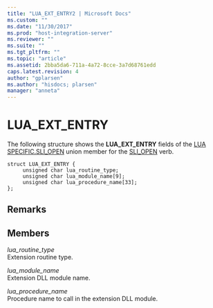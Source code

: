 ```yaml
---
title: "LUA_EXT_ENTRY2 | Microsoft Docs"
ms.custom: ""
ms.date: "11/30/2017"
ms.prod: "host-integration-server"
ms.reviewer: ""
ms.suite: ""
ms.tgt_pltfrm: ""
ms.topic: "article"
ms.assetid: 2bba5da6-711a-4a72-8cce-3a7d68761edd
caps.latest.revision: 4
author: "gplarsen"
ms.author: "hisdocs; plarsen"
manager: "anneta"
---
```

# LUA_EXT_ENTRY
The following structure shows the **LUA_EXT_ENTRY** fields of the [LUA SPECIFIC.SLI_OPEN](../core/lua-specific-sli-open1.md) union member for the [SLI_OPEN](../core/sli-open2.md) verb.  
  
```  
struct LUA_EXT_ENTRY {  
     unsigned char lua_routine_type;  
     unsigned char lua_module_name[9];  
     unsigned char lua_procedure_name[33];  
};  
```  
  
## Remarks  
  
## Members  
 *lua_routine_type*  
 Extension routine type.  
  
 *lua_module_name*  
 Extension DLL module name.  
  
 *lua_procedure_name*  
 Procedure name to call in the extension DLL module.